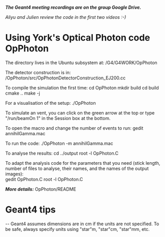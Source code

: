 ***The Geant4 meeting recordings are on the group Google Drive.***

*Aliyu and Julien review the code in the first two videos :-)*

# Using York's Optical Photon code OpPhoton

The directory lives in the Ubuntu subsystem at:
    /G4/G4WORK/OpPhoton

The detector construction is in:
    /OpPhoton/src/OpPhotonDetectorConstruction_EJ200.cc

To compile the simulation the first time:
    cd OpPhoton
    mkdir build
    cd build
    cmake ..
    make -j
      
For a visualisation of the setup:
    ./OpPhoton
      
To simulate an vent, you can click on the green arrow at the top or type "/run/beamOn 1" in the Session box at the bottom.
 
To open the macro and change the number of events to run:
        gedit annihilGamma.mac
        
To run the code:
        ./OpPhoton -m annihilGamma.mac
        
To analyse the results:
        cd ../output
        root -l OpPhoton.C
        
To adapt the analysis code for the parameters that you need (stick length, number of files to analyse, their names,  and the names of the output images):  
        gedit OpPhoton.C
        root -l OpPhoton.C
  

***More details:*** OpPhoton/README

# Geant4 tips

-- Geant4 assumes dimensions are in cm if the units are not specified. To be safe, always specify units using "star"m, "star"cm, "star"mm, etc.
